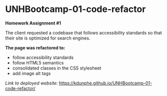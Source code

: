 # UNHBootcamp-01-code-refactor

**Homework Assignment #1**

The client requested a codebase that follows accessibility standards so that their site is optimized for search engines.

**The page was refactored to:**
* follow accessibility standards
* follow HTML5 semantics
* consolidated classes in the CSS stylesheet
* add image alt tags

_Link to deployed website:_ https://kdunphe.github.io/UNHBootcamp-01-code-refactor/